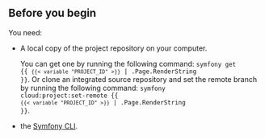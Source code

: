 ## Before you begin

You need:

- A local copy of the project repository on your computer.

  You can get one by running the following command: <code>symfony get {{ `{{< variable "PROJECT_ID" >}}` | .Page.RenderString }}</code>.
  Or clone an integrated source repository
  and set the remote branch by running the following command: <code>symfony cloud:project:set-remote {{ `{{< variable "PROJECT_ID" >}}` | .Page.RenderString }}</code>.
- the [Symfony CLI](https://symfony.com/download).

